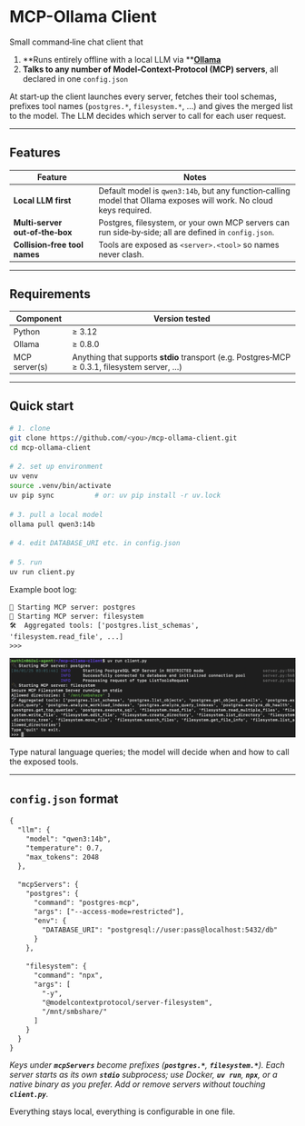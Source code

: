 # MCP-Ollama Client

Small command‑line chat client that

1. \*\*Runs entirely offline with a local LLM via \*\*[**Ollama**](https://ollama.ai/)
2. **Talks to any number of Model‑Context‑Protocol (MCP) servers**, all declared in one `config.json`

At start‑up the client launches every server, fetches their tool schemas, prefixes tool names (`postgres.*`, `filesystem.*`, …) and gives the merged list to the model.
The LLM decides which server to call for each user request.

---

## Features

| Feature                         | Notes                                                                                                               |
| ------------------------------- | ------------------------------------------------------------------------------------------------------------------- |
| **Local LLM first**             | Default model is `qwen3:14b`, but any function‑calling model that Ollama exposes will work. No cloud keys required. |
| **Multi‑server out‑of‑the‑box** | Postgres, filesystem, or your own MCP servers can run side‑by‑side; all are defined in `config.json`.               |
| **Collision‑free tool names**   | Tools are exposed as `<server>.<tool>` so names never clash.                                                        |

---

## Requirements

| Component     | Version tested                                                                               |
| ------------- | -------------------------------------------------------------------------------------------- |
| Python        | ≥ 3.12                                                                                       |
| Ollama        | ≥ 0.8.0                                                                                      |
| MCP server(s) | Anything that supports **stdio** transport (e.g. Postgres‑MCP ≥ 0.3.1, filesystem server, …) |

---

## Quick start

```bash
# 1. clone
git clone https://github.com/<you>/mcp-ollama-client.git
cd mcp-ollama-client

# 2. set up environment
uv venv
source .venv/bin/activate
uv pip sync          # or: uv pip install -r uv.lock

# 3. pull a local model
ollama pull qwen3:14b

# 4. edit DATABASE_URI etc. in config.json

# 5. run
uv run client.py
```

Example boot log:

```
🔌 Starting MCP server: postgres
🔌 Starting MCP server: filesystem
🛠️  Aggregated tools: ['postgres.list_schemas', 'filesystem.read_file', ...]
>>>
```

![MCP Client Startup](assets/start-mcp-client.png)

Type natural language queries; the model will decide when and how to call the exposed tools.

---

## `config.json` format

```jsonc
{
  "llm": {
    "model": "qwen3:14b",
    "temperature": 0.7,
    "max_tokens": 2048
  },

  "mcpServers": {
    "postgres": {
      "command": "postgres-mcp",
      "args": ["--access-mode=restricted"],
      "env": {
        "DATABASE_URI": "postgresql://user:pass@localhost:5432/db"
      }
    },

    "filesystem": {
      "command": "npx",
      "args": [
        "-y",
        "@modelcontextprotocol/server-filesystem",
        "/mnt/smbshare/"
      ]
    }
  }
}
```

*Keys under **`mcpServers`** become prefixes (**`postgres.*`**, **`filesystem.*`**).*
*Each server starts as its own **`stdio`** subprocess; use Docker, **`uv run`**, **`npx`**, or a native binary as you prefer.*
*Add or remove servers without touching **`client.py`**.*

Everything stays local, everything is configurable in one file.
